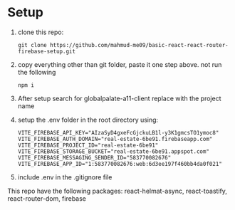 # Setup

1.  clone this repo:

        git clone https://github.com/mahmud-me09/basic-react-react-router-firebase-setup.git

2.  copy everything other than git folder, paste it one step above. not run the following

        npm i

3.  After setup search for globalpalate-a11-client replace with the project name
4.  setup the .env folder in the root directory using:

        VITE_FIREBASE_API_KEY="AIzaSyD4gxeFcGjckuLB1l-y3K1gmcsTO1ymoc8"
        VITE_FIREBASE_AUTH_DOMAIN="real-estate-6be91.firebaseapp.com"
        VITE_FIREBASE_PROJECT_ID="real-estate-6be91"
        VITE_FIREBASE_STORAGE_BUCKET="real-estate-6be91.appspot.com"
        VITE_FIREBASE_MESSAGING_SENDER_ID="583770082676"
        VITE_FIREBASE_APP_ID="1:583770082676:web:6d3ee197f460bb4da0f021"

5.  include .env in the .gitignore file

This repo have the following packages: react-helmat-async, react-toastify, react-router-dom, firebase
